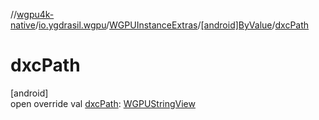 //[wgpu4k-native](../../../../index.md)/[io.ygdrasil.wgpu](../../index.md)/[WGPUInstanceExtras](../index.md)/[[android]ByValue](index.md)/[dxcPath](dxc-path.md)

# dxcPath

[android]\
open override val [dxcPath](dxc-path.md): [WGPUStringView](../../-w-g-p-u-string-view/index.md)